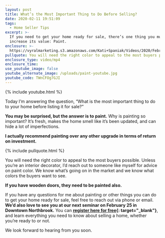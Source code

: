 ```yaml
---
layout: post
title: What’s the Most Important Thing to Do Before Selling?
date: 2020-02-11 19:51:09
tags:
  - Home Seller Tips
excerpt: >-
  If you need to get your home ready for sale, there’s one thing you must do to
  increase its value: Paint.
enclosure: >-
  https://vyralmarketing.s3.amazonaws.com/Kati+Spaniak/Videos/2020/February/Whats+the+Most+Important+Thing+to+Do+Before+Selling_.mp4
pullquote: You will need the right color to appeal to the most buyers possible.
enclosure_type: video/mp4
enclosure_time:
use_youtube_image: false
youtube_alternate_image: /uploads/paint-youtube.jpg
youtube_code: TWnCFOg7GJI
---
```


{% include youtube.html %}

Today I’m answering the question, “What is the most important thing to do to your home before listing it for sale?”

**You may be surprised, but the answer is to paint.** Why is painting so important? It’s fresh, makes the home smell like it’s been updated, and can hide a lot of imperfections.&nbsp;

**I actually recommend painting over any other upgrade in terms of return on investment.**

{% include pullquote.html %}

You will need the right color to appeal to the most buyers possible. Unless you’re an interior decorator, I’d reach out to someone like myself for advice on paint color. We know what’s going on in the market and we know what colors the buyers want to see.

**If you have wooden doors, they need to be painted also.&nbsp;**

If you have any questions for me about painting or other things you can do to get your home ready for sale, feel free to reach out via phone or email. **We’d also love to see you at our next seminar on February 25 in Downtown Northbrook.** You can **[register here for free](https://www.eventbrite.com/e/downsizing-where-do-you-start-tickets-92269976985){: target="_blank"}**, and learn everything you need to know about selling a home, whether you’re ready to or not.

We look forward to hearing from you soon.